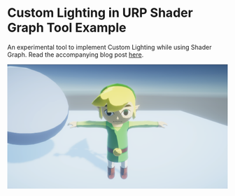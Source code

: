 # Custom Lighting in URP Shader Graph Tool Example
An experimental tool to implement Custom Lighting while using Shader Graph. Read the accompanying blog post [here]().

![Example](https://github.com/bzgeb/CustomForwardPassLightingShaderGraph/blob/master/Screenshots/Example.png)
